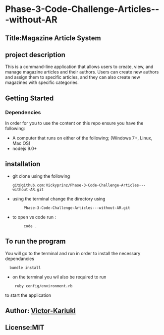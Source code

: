 # Phase-3-Code-Challenge-Articles---without-AR
 
 ## Title:Magazine Article System
 
## project description
This is a command-line application that allows users to create, view, and manage magazine articles and their authors. Users can create new authors and assign them to specific articles, and they can also create new magazines with specific categories.
## Getting Started
### Dependencies
In order for you to use the content on this repo ensure you have the following:

- A computer that runs on either of the following; (Windows 7+, Linux, Mac OS)
- nodejs 9.0+

## installation
- git clone using the following

      git@github.com:Vickyprinz/Phase-3-Code-Challenge-Articles---without-AR.git

- using the terminal change the directory using

           Phase-3-Code-Challenge-Articles---without-AR.git

 - to open vs code run :
    
            code .

 ## To run the program
 You will go to the terminal and run in order to install the necessary dependancies

      bundle install   

- on the terminal you wil also be required to run 
       
       ruby config/environment.rb    
to start the application   


## Author: [Victor-Kariuki](https://github.com/Vickyprinz)

## License:MIT
